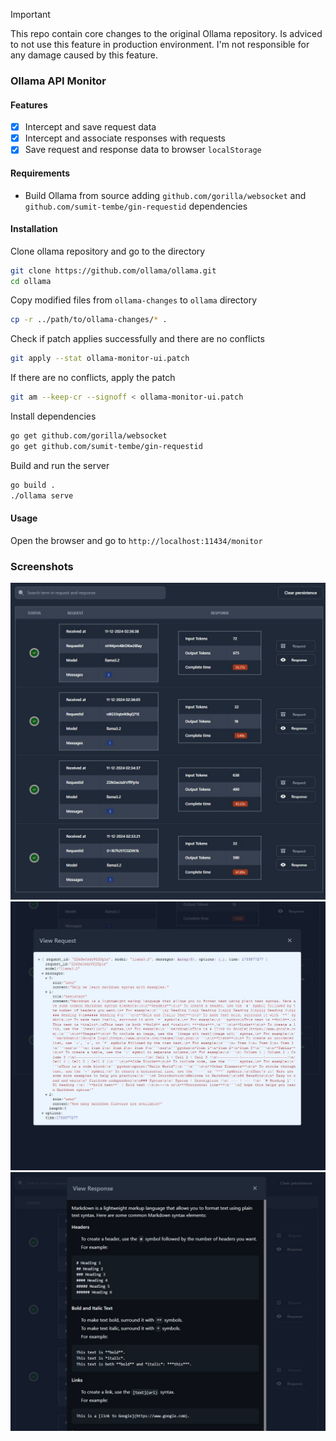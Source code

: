 > [!IMPORTANT]  
> This repo contain core changes to the original Ollama repository.
> Is adviced to not use this feature in production environment.
> I'm not responsible for any damage caused by this feature.

### Ollama API Monitor

#### Features
  - [x] Intercept and save request data
  - [x] Intercept and associate responses with requests
  - [x] Save request and response data to browser `localStorage`

#### Requirements
  - Build Ollama from source adding `github.com/gorilla/websocket` and `github.com/sumit-tembe/gin-requestid` dependencies


#### Installation
Clone ollama repository and go to the directory
```bash
git clone https://github.com/ollama/ollama.git
cd ollama
```
Copy modified files from `ollama-changes` to `ollama` directory
```bash
cp -r ../path/to/ollama-changes/* .
```
Check if patch applies successfully and there are no conflicts
```bash
git apply --stat ollama-monitor-ui.patch
```
If there are no conflicts, apply the patch
```bash
git am --keep-cr --signoff < ollama-monitor-ui.patch
```
Install dependencies
```bash
go get github.com/gorilla/websocket
go get github.com/sumit-tembe/gin-requestid
```
Build and run the server
```bash
go build .
./ollama serve
```

#### Usage
Open the browser and go to `http://localhost:11434/monitor`


### Screenshots
![Overview](docs/screen1.jpg)
![Request](docs/screen2.jpg)
![Response](docs/screen3.jpg)